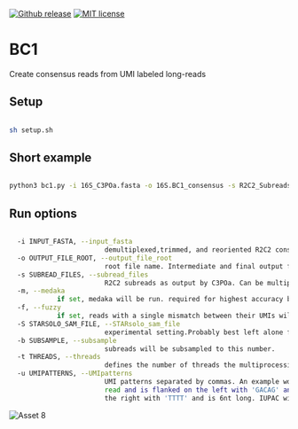[![Github release](https://img.shields.io/github/tag/christopher-vollmers/BC1-1.svg?label=Version)](https://github.com/christopher-vollmers/BC1-1/tags)
[![MIT license](https://img.shields.io/badge/License-MIT-blue.svg)](http://perso.crans.org/besson/LICENSE.html)


# BC1
Create consensus reads from UMI labeled long-reads

## Setup ##

```bash

sh setup.sh

```

## Short example ##

```bash

python3 bc1.py -i 16S_C3POa.fasta -o 16S.BC1_consensus -s R2C2_Subreads.fastq -f -t 60 -u 5.38:50.ACAG.BDHVBDHVBDHV.AG,3.38:50.ACAG.BDHVBDHVBDHV.CG

```

## Run options ##


```bash

  -i INPUT_FASTA, --input_fasta 
                        demultiplexed,trimmed, and reoriented R2C2 consensus reads as output by C3POa_postprocessing.py
  -o OUTPUT_FILE_ROOT, --output_file_root
                        root file name. Intermediate and final output files will be start with this
  -s SUBREAD_FILES, --subread_files
                        R2C2 subreads as output by C3POa. Can be multiple comma separated files
  -m, --medaka          
			if set, medaka will be run. required for highest accuracy but definitely slows things down. assumes data was produced with R10.4 pores at 400bp/s speed
  -f, --fuzzy           
			if set, reads with a single mismatch between their UMIs will be combined. By default, only reads with identical UMIs will be combined.
  -S STARSOLO_SAM_FILE, --STARsolo_sam_file
                        experimental setting.Probably best left alone for nowd bares can be used at any position
  -b SUBSAMPLE, --subsample
                        subreads will be subsampled to this number.
  -t THREADS, --threads
                        defines the number of threads the multiprocessing will use
  -u UMIPATTERNS, --UMIpatterns
                        UMI patterns separated by commas. An example would be '5.0:3.GACAG.NNNNNNNNNNNNNN.,3.0:3.CAC.NNNNNN.TTTT' that would indicate two UMIs. The first at the 5prime end of the read starting somewhere in the first 3 bases of the
                        read and is flanked on the left with 'GACAG' and is 14nt long. The second at the 3prime end of the read starting somewhere in the first 3 bases of the (reverse complemented) read and is flanked on the left with 'CAC' and on
                        the right with 'TTTT' and is 6nt long. IUPAC wild card bares can be used at any position

```



![Asset 8](https://github.com/christopher-vollmers/BC1/assets/28308271/3aaab974-07ec-4c08-868f-9c4887d60a0c)


